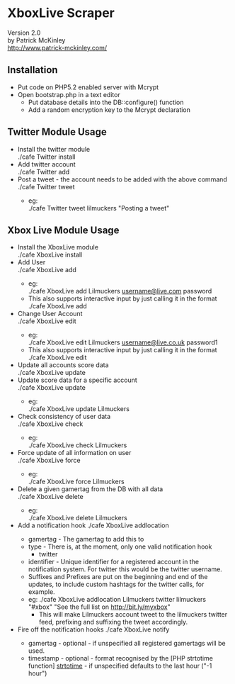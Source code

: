 XboxLive Scraper
================
Version  2.0  
by Patrick McKinley  
http://www.patrick-mckinley.com/  

Installation
-----
 * Put code on PHP5.2 enabled server with Mcrypt
 * Open bootstrap.php in a text editor
    * Put database details into the DB::configure() function
    * Add a random encryption key to the Mcrypt declaration

Twitter Module Usage
-----
 * Install the twitter module  
        ./cafe Twitter install
 * Add twitter account  
        ./cafe Twitter add
 * Post a tweet - the account needs to be added with the above command  
        ./cafe Twitter tweet <account> <tweet>
    * eg:  
            ./cafe Twitter tweet lilmuckers "Posting a tweet"

Xbox Live Module Usage
-----
 * Install the XboxLive module  
        ./cafe XboxLive install
 * Add User  
        ./cafe XboxLive add <gamertag> <passport> <password>
    * eg:  
            ./cafe XboxLive add Lilmuckers username@live.com password
    * This also supports interactive input by just calling it in the format  
            ./cafe XboxLive add <gamertag>
 * Change User Account  
        ./cafe XboxLive edit <gamertag> <passport> <password>
    * eg:  
            ./cafe XboxLive edit Lilmuckers username@live.co.uk password1
    * This also supports interactive input by just calling it in the format  
            ./cafe XboxLive edit <gamertag>
 * Update all accounts score data  
        ./cafe XboxLive update
 * Update score data for a specific account  
        ./cafe XboxLive update <gamertag>
    * eg:  
            ./cafe XboxLive update Lilmuckers
 * Check consistency of user data  
        ./cafe XboxLive check <gamertag> 
    * eg:  
            ./cafe XboxLive check Lilmuckers
 * Force update of all information on user  
        ./cafe XboxLive force <gamertag>
    * eg:  
            ./cafe XboxLive force Lilmuckers
 * Delete a given gamertag from the DB with all data  
        ./cafe XboxLive delete <gamertag>
    * eg:  
            ./cafe XboxLive delete Lilmuckers
 * Add a notification hook
        ./cafe XboxLive addlocation <gamertag> <type> <identifier> <custom prefix> <custom suffix>
    * gamertag - The gamertag to add this to
    * type - There is, at the moment, only one valid notification hook
       * twitter
    * identifier - Unique identifier for a registered account in the notification system. For twitter this would be the twitter username.
    * Suffixes and Prefixes are put on the beginning and end of the updates, to include custom hashtags for the twitter calls, for example.
    * eg:
            ./cafe XboxLive addlocation Lilmuckers twitter lilmuckers "#xbox" "See the full list on http://bit.ly/myxbox"
       * This will make Lilmuckers account tweet to the lilmuckers twitter feed, prefixing and suffixing the tweet accordingly.
 * Fire off the notification hooks
        ./cafe XboxLive notify <gamertag> <timeframe>
    * gamertag - optional - if unspecified all registered gamertags will be used.
    * timestamp - optional - format recognised by the [PHP strtotime function] [strtotime] - if unspecified defaults to the last hour ("-1 hour")

[strtotime]: http://php.net/strtotime/  "PHP strtotime"
